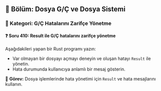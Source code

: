 ## 📘 Bölüm: Dosya G/Ç ve Dosya Sistemi  
### 🔹 Kategori: G/Ç Hatalarını Zarifçe Yönetme  
#### ❓ Soru 410: Result ile G/Ç hatalarını zarifçe yönetme

Aşağıdakileri yapan bir Rust programı yazın:

- Var olmayan bir dosyayı açmayı deneyin ve oluşan hatayı `Result` ile yönetin.
- Hata durumunda kullanıcıya anlamlı bir mesaj gösterin.

🔧 **Görev:** Dosya işlemlerinde hata yönetimi için `Result` ve hata mesajlarını kullanın.
